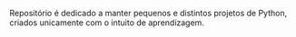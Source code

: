 Repositório é dedicado a manter pequenos e distintos projetos de Python, criados unicamente com o intuito de aprendizagem.
